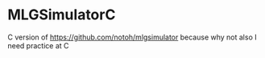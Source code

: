 # MLGSimulatorC
C version of https://github.com/notoh/mlgsimulator because why not also I need practice at C
